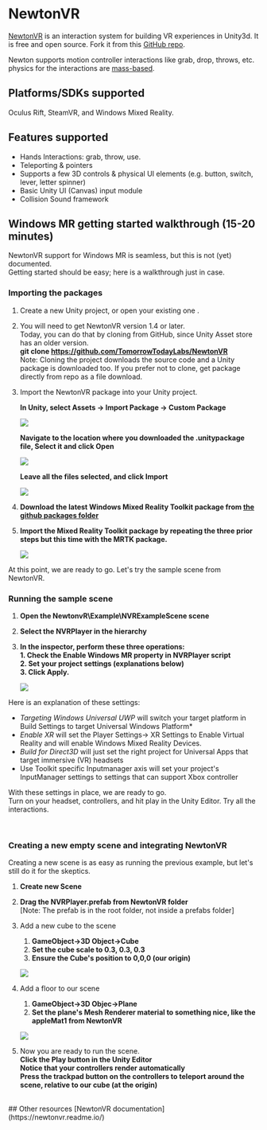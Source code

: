 # NewtonVR 

[NewtonVR](http://newtonvr.com) is an interaction system for building VR experiences in Unity3d. It is free and open source. Fork it from this [GitHub repo](https://github.com/TomorrowTodayLabs/NewtonVR). 

Newton supports motion controller interactions like grab, drop, throws, etc. physics for the interactions are [mass-based](http://www.vrinflux.com/newton-vr-physics-based-interaction-on-the-vive/).
 
## Platforms/SDKs supported
Oculus Rift, SteamVR, and Windows Mixed Reality.

## Features supported     
- Hands Interactions: grab, throw, use.
- Teleporting & pointers 
- Supports a few 3D controls & physical UI elements (e.g. button, switch, lever, letter spinner) 
- Basic Unity UI (Canvas) input module
- Collision Sound framework 

## Windows MR getting started walkthrough (15-20 minutes) 

NewtonVR support for Windows MR is seamless, but this is not (yet) documented.  
Getting started should be easy; here is a walkthrough just in case. 


### Importing the packages 
1. Create a new Unity project, or open your existing one	. 
2. You will need to get NewtonVR version 1.4 or later.   
Today, you can do that by cloning from GitHub, since Unity Asset store has an older version.   
**git clone https://github.com/TomorrowTodayLabs/NewtonVR**  
Note: Cloning the project downloads the source code and a Unity package is downloaded too. If you prefer not to clone, get package directly from repo as a file download. 
3. Import the NewtonVR package into your Unity project.  

	**In Unity, select Assets -> Import Package -> Custom Package**

    ![](./images\newtonvr\import_package.png)  


	**Navigate to the location where you downloaded the .unitypackage file, Select it and click Open** 
 
    ![](./images\newtonvr\newton_package.png)  

	**Leave all the files selected, and click Import** 
   
    ![](./images\newtonvr\newton_import_all.png)  


3. **Download the latest Windows Mixed Reality Toolkit package from [the github packages folder](https://github.com/Microsoft/MixedRealityToolkit-Unity/tree/master/External/Unitypackages)**
 
4. **Import the Mixed Reality Toolkit package by repeating the three prior steps but this time with the MRTK package.**   

    ![](./images\newtonvr\mrtk_import_all.png)  

At this point, we are ready to go. Let's try the sample scene from NewtonVR.

### Running the sample scene 

1. **Open the NewtonvR\Example\NVRExampleScene scene**  
2. **Select the NVRPlayer in the hierarchy**   
3. **In the inspector, perform these three operations:**  
	**1. Check the Enable Windows MR property in NVRPlayer script**   
	**2. Set your project settings (explanations below)**  
	**3. Click Apply.**

    ![](./images\newtonvr\nvrplayer.png)

Here is an explanation of these settings:   
- *Targeting Windows Universal UWP* will switch your target platform in Build Settings to target Universal Windows Platform*   
- *Enable XR* will set the Player Settings-> XR Settings to Enable Virtual Reality and will enable Windows Mixed Reality Devices.   
- *Build for Direct3D* will just set the right project for Universal Apps that target immersive (VR) headsets  
- Use Toolkit specific Inputmanager axis will set your project's InputManager settings to settings that can support Xbox controller   

With these settings in place, we are ready to go.   
Turn on your headset, controllers, and hit play in the Unity Editor. Try all the interactions.  

<br />

### Creating a new empty scene and integrating NewtonVR 
Creating a new scene is as easy as running the previous example, but let's still do it for the skeptics. 

1. **Create new Scene**  
2. **Drag the NVRPlayer.prefab from NewtonVR folder**  
[Note: The prefab is in the root folder, not inside a prefabs folder] 
3. Add a new cube to the scene 
	1. **GameObject->3D Object->Cube** 
	2. **Set the cube scale to 0.3, 0.3, 0.3** 
	3. **Ensure the Cube's position to 0,0,0 (our origin)** 

	![](./images\newtonvr\cleanscene_cube.png)  
4. Add a floor to our scene 
	1. **GameObject->3D Objec->Plane** 
	2. **Set the plane's Mesh Renderer material to something nice, like the appleMat1 from NewtonVR**  
	
	![](./images\newtonvr\cleanscene_plane.png)  

5. Now you are ready to run the scene.  
  **Click the Play button in the Unity Editor**  
  **Notice that your controllers render automatically**   
  **Press the trackpad button on the controllers to teleport around the scene, relative to our cube (at the origin)** 

<br /> 
## Other resources 
[NewtonVR documentation](https://newtonvr.readme.io/)